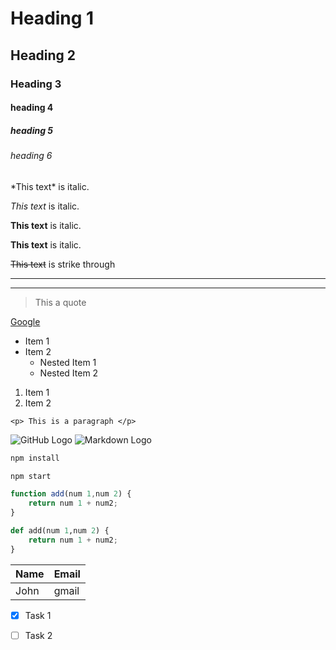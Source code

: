 <!-- Headings -->

# Heading 1
## Heading 2
### Heading 3
#### heading 4
##### heading 5
###### heading 6

<!-- italics -->

\*This text* is italic.


_This text_ is italic.

<!-- Strong -->

**This text** is italic.


__This text__ is italic.

<!-- strike through -->

~~This text~~ is strike through

---

___


<!-- blockquote -->
>This a quote

<!-- Links -->
[Google](https://google.com "go to google")

<!-- ul -->
* Item 1
* Item 2
  * Nested Item 1
  * Nested Item 2

<!-- ol   -->
1. Item 1 
1. Item 2

<!-- Inline code block -->

`<p> This is a paragraph </p>`

<!-- Images -->
![GitHub Logo](/images/logo.png)
![Markdown Logo](https://markdown-here.com/img/icon256.png)


<!-- Github Markdown -->

<!-- code blocks -->
```bash
npm install

npm start
```

```javascript
function add(num 1,num 2) {
    return num 1 + num2;
}
```

```python
def add(num 1,num 2) {
    return num 1 + num2;
}
```
<!-- tables -->
|Name   | Email |
| ----- | ----- |
| John  | gmail |


<!-- task list -->

* [x] Task 1
* [ ] Task 2






